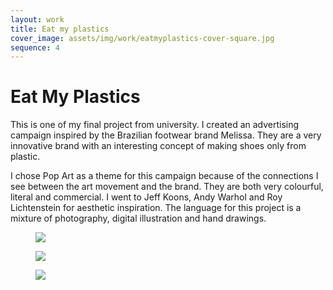 ```yaml
---
layout: work
title: Eat my plastics
cover_image: assets/img/work/eatmyplastics-cover-square.jpg
sequence: 4
---
```


<h1>Eat My Plastics</h1>


<p>This is one of my final project from university. I created an advertising campaign inspired by the Brazilian footwear brand Melissa. They are a very innovative brand with an interesting concept of making shoes only from plastic.</p>

<p>I chose Pop Art as a theme for this campaign because of the connections I see between the art movement and the brand. They are both very colourful, literal and commercial. I went to Jeff Koons, Andy Warhol and Roy Lichtenstein for aesthetic inspiration. The language for this project is a mixture of photography, digital illustration and hand drawings.</p>


<figure>
  <img src="{{ "/assets/img/work/emp/emp1.png" | relative_url }}" class="vertical-picture" />
</figure>

<figure>
  <img src="{{ "/assets/img/work/emp/emp2.png" | relative_url }}" class="vertical-picture" />
</figure>

<figure>
  <img src="{{ "/assets/img/work/emp/emp3.png" | relative_url }}" class="vertical-picture" />
</figure>